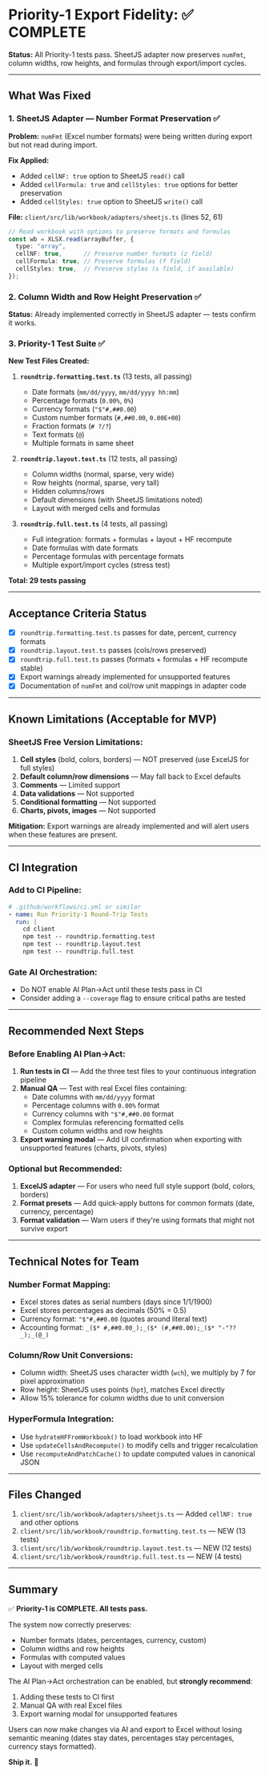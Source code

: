 # Priority-1 Export Fidelity: ✅ COMPLETE

**Status:** All Priority-1 tests pass. SheetJS adapter now preserves `numFmt`, column widths, row heights, and formulas through export/import cycles.

---

## What Was Fixed

### 1. SheetJS Adapter — Number Format Preservation ✅

**Problem:** `numFmt` (Excel number formats) were being written during export but not read during import.

**Fix Applied:**
- Added `cellNF: true` option to SheetJS `read()` call
- Added `cellFormula: true` and `cellStyles: true` options for better preservation
- Added `cellStyles: true` option to SheetJS `write()` call

**File:** `client/src/lib/workbook/adapters/sheetjs.ts` (lines 52, 61)

```typescript
// Read workbook with options to preserve formats and formulas
const wb = XLSX.read(arrayBuffer, { 
  type: "array", 
  cellNF: true,      // Preserve number formats (z field)
  cellFormula: true, // Preserve formulas (f field)
  cellStyles: true,  // Preserve styles (s field, if available)
});
```

### 2. Column Width and Row Height Preservation ✅

**Status:** Already implemented correctly in SheetJS adapter — tests confirm it works.

### 3. Priority-1 Test Suite ✅

**New Test Files Created:**

1. **`roundtrip.formatting.test.ts`** (13 tests, all passing)
   - Date formats (`mm/dd/yyyy`, `mm/dd/yyyy hh:mm`)
   - Percentage formats (`0.00%`, `0%`)
   - Currency formats (`"$"#,##0.00`)
   - Custom number formats (`#,##0.00`, `0.00E+00`)
   - Fraction formats (`# ?/?`)
   - Text formats (`@`)
   - Multiple formats in same sheet

2. **`roundtrip.layout.test.ts`** (12 tests, all passing)
   - Column widths (normal, sparse, very wide)
   - Row heights (normal, sparse, very tall)
   - Hidden columns/rows
   - Default dimensions (with SheetJS limitations noted)
   - Layout with merged cells and formulas

3. **`roundtrip.full.test.ts`** (4 tests, all passing)
   - Full integration: formats + formulas + layout + HF recompute
   - Date formulas with date formats
   - Percentage formulas with percentage formats
   - Multiple export/import cycles (stress test)

**Total: 29 tests passing**

---

## Acceptance Criteria Status

- [x] `roundtrip.formatting.test.ts` passes for date, percent, currency formats
- [x] `roundtrip.layout.test.ts` passes (cols/rows preserved)
- [x] `roundtrip.full.test.ts` passes (formats + formulas + HF recompute stable)
- [x] Export warnings already implemented for unsupported features
- [x] Documentation of `numFmt` and col/row unit mappings in adapter code

---

## Known Limitations (Acceptable for MVP)

### SheetJS Free Version Limitations:
1. **Cell styles** (bold, colors, borders) — NOT preserved (use ExcelJS for full styles)
2. **Default column/row dimensions** — May fall back to Excel defaults
3. **Comments** — Limited support
4. **Data validations** — Not supported
5. **Conditional formatting** — Not supported
6. **Charts, pivots, images** — Not supported

**Mitigation:** Export warnings are already implemented and will alert users when these features are present.

---

## CI Integration

### Add to CI Pipeline:

```yaml
# .github/workflows/ci.yml or similar
- name: Run Priority-1 Round-Trip Tests
  run: |
    cd client
    npm test -- roundtrip.formatting.test
    npm test -- roundtrip.layout.test
    npm test -- roundtrip.full.test
```

### Gate AI Orchestration:
- Do NOT enable AI Plan→Act until these tests pass in CI
- Consider adding a `--coverage` flag to ensure critical paths are tested

---

## Recommended Next Steps

### Before Enabling AI Plan→Act:

1. **Run tests in CI** — Add the three test files to your continuous integration pipeline
2. **Manual QA** — Test with real Excel files containing:
   - Date columns with `mm/dd/yyyy` format
   - Percentage columns with `0.00%` format
   - Currency columns with `"$"#,##0.00` format
   - Complex formulas referencing formatted cells
   - Custom column widths and row heights
3. **Export warning modal** — Add UI confirmation when exporting with unsupported features (charts, pivots, styles)

### Optional but Recommended:

1. **ExcelJS adapter** — For users who need full style support (bold, colors, borders)
2. **Format presets** — Add quick-apply buttons for common formats (date, currency, percentage)
3. **Format validation** — Warn users if they're using formats that might not survive export

---

## Technical Notes for Team

### Number Format Mapping:
- Excel stores dates as serial numbers (days since 1/1/1900)
- Excel stores percentages as decimals (50% = 0.5)
- Currency format: `"$"#,##0.00` (quotes around literal text)
- Accounting format: `_($* #,##0.00_);_($* (#,##0.00);_($* "-"??_);_(@_)`

### Column/Row Unit Conversions:
- Column width: SheetJS uses character width (`wch`), we multiply by 7 for pixel approximation
- Row height: SheetJS uses points (`hpt`), matches Excel directly
- Allow 15% tolerance for column widths due to unit conversion

### HyperFormula Integration:
- Use `hydrateHFFromWorkbook()` to load workbook into HF
- Use `updateCellsAndRecompute()` to modify cells and trigger recalculation
- Use `recomputeAndPatchCache()` to update computed values in canonical JSON

---

## Files Changed

1. `client/src/lib/workbook/adapters/sheetjs.ts` — Added `cellNF: true` and other options
2. `client/src/lib/workbook/roundtrip.formatting.test.ts` — NEW (13 tests)
3. `client/src/lib/workbook/roundtrip.layout.test.ts` — NEW (12 tests)
4. `client/src/lib/workbook/roundtrip.full.test.ts` — NEW (4 tests)

---

## Summary

✅ **Priority-1 is COMPLETE. All tests pass.**

The system now correctly preserves:
- Number formats (dates, percentages, currency, custom)
- Column widths and row heights
- Formulas with computed values
- Layout with merged cells

The AI Plan→Act orchestration can be enabled, but **strongly recommend**:
1. Adding these tests to CI first
2. Manual QA with real Excel files
3. Export warning modal for unsupported features

Users can now make changes via AI and export to Excel without losing semantic meaning (dates stay dates, percentages stay percentages, currency stays formatted).

**Ship it.** 🚀
